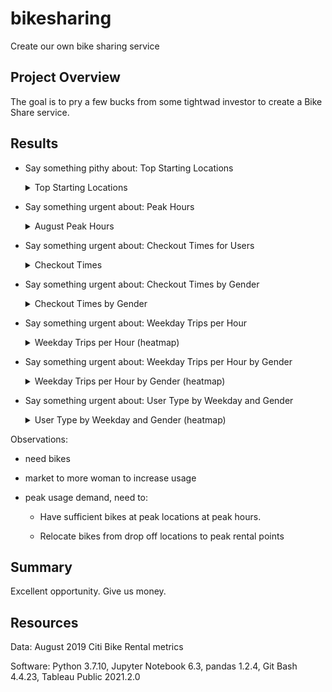 # bikesharing
Create our own bike sharing service
## Project Overview
 The goal is to pry a few bucks from some tightwad investor to create a Bike Share service.




## Results


* Say something pithy about: Top Starting Locations
    <details><summary>Top Starting Locations</summary>
    <p>

    ![](https://github.com/goldbala55/bikesharing/blob/main/images/Top_Starting_Locatins.png)

    </p>
    </details>

* Say something urgent about: Peak Hours
    <details><summary>August Peak Hours</summary>
    <p>

    ![](https://github.com/goldbala55/bikesharing/blob/main/images/August_Peak_Hours.png)

    </p>
    </details>

* Say something urgent about: Checkout Times for Users
    <details><summary>Checkout Times</summary>
    <p>

    ![](https://github.com/goldbala55/bikesharing/blob/main/images/Checkout_Time_by_Users.png)

    </p>
    </details>

* Say something urgent about: Checkout Times by Gender
    <details><summary>Checkout Times by Gender</summary>
    <p>

    ![](https://github.com/goldbala55/bikesharing/blob/main/images/Checkout_Time_by_Gender.png)

    </p>
    </details>

* Say something urgent about: Weekday Trips per Hour
    <details><summary>Weekday Trips per Hour (heatmap)</summary>
    <p>

    ![](https://github.com/goldbala55/bikesharing/blob/main/images/Trips_by_Weekday_per_Hour.png)

    </p>
    </details>

* Say something urgent about: Weekday Trips per Hour by Gender
    <details><summary>Weekday Trips per Hour by Gender (heatmap)</summary>
    <p>

    ![](https://github.com/goldbala55/bikesharing/blob/main/images/Trips_by_Gender_weekday_per_hour.png)

    </p>
    </details>

* Say something urgent about: User Type by Weekday and Gender
    <details><summary>User Type by Weekday and Gender (heatmap)</summary>
    <p>

    ![](https://github.com/goldbala55/bikesharing/blob/main/images/User_Trips_by_Gender_by_Weekday.png)

    </p>
    </details>





Observations:
   * need bikes
   * market to more woman to increase usage
   * peak usage demand, need to:
       
      - Have sufficient bikes at peak locations at peak hours.
    
      - Relocate bikes from drop off locations to peak rental points

## Summary
Excellent opportunity.  Give us money.

 ## Resources
 Data: August 2019 Citi Bike Rental metrics

 Software: Python 3.7.10, Jupyter Notebook 6.3, pandas 1.2.4, Git Bash 4.4.23, Tableau Public 2021.2.0

